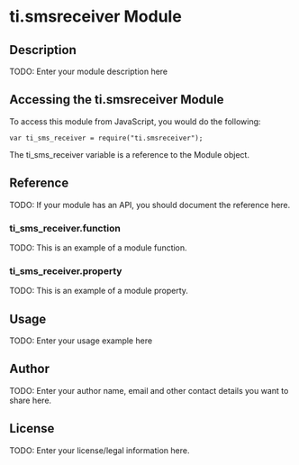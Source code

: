 # ti.smsreceiver Module

## Description

TODO: Enter your module description here

## Accessing the ti.smsreceiver Module

To access this module from JavaScript, you would do the following:

    var ti_sms_receiver = require("ti.smsreceiver");

The ti_sms_receiver variable is a reference to the Module object.

## Reference

TODO: If your module has an API, you should document
the reference here.

### ti_sms_receiver.function

TODO: This is an example of a module function.

### ti_sms_receiver.property

TODO: This is an example of a module property.

## Usage

TODO: Enter your usage example here

## Author

TODO: Enter your author name, email and other contact
details you want to share here.

## License

TODO: Enter your license/legal information here.
